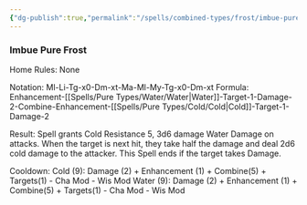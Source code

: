 ```yaml
---
{"dg-publish":true,"permalink":"/spells/combined-types/frost/imbue-pure-frost/","tags":["Spell/Cold","Spell/Imbue","Spell/Water","Spell/Damage"]}
---
```


### Imbue Pure Frost
Home Rules: None

Notation: Ml-Li-Tg-x0-Dm-xt-Ma-Ml-My-Tg-x0-Dm-xt 
Formula: Enhancement-[[Spells/Pure Types/Water/Water\|Water]]-Target-1-Damage-2-Combine-Enhancement-[[Spells/Pure Types/Cold/Cold\|Cold]]-Target-1-Damage-2

Result: 
Spell grants Cold Resistance 5, 3d6 damage Water Damage on attacks. When the target is next hit, they take half the damage and deal 2d6 cold damage to the attacker. This Spell ends if the target takes Damage.

Cooldown:
Cold (9): Damage (2) + Enhancement (1) + Combine(5) + Targets(1) - Cha Mod - Wis Mod 
Water (9): Damage (2) + Enhancement (1) + Combine(5) + Targets(1) - Cha Mod - Wis Mod 